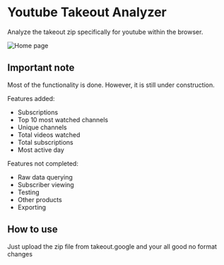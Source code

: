 # Youtube Takeout Analyzer

Analyze the takeout zip specifically for youtube within the browser.

![Home page](./start_page.jpg)

## Important note 

Most of the functionality is done. However, it is still under construction.

Features added:
- Subscriptions
- Top 10 most watched channels
- Unique channels
- Total videos watched
- Total subscriptions
- Most active day

Features not completed:
- Raw data querying
- Subscriber viewing
- Testing
- Other products 
- Exporting

## How to use

Just upload the zip file from takeout.google and your all good no format changes
